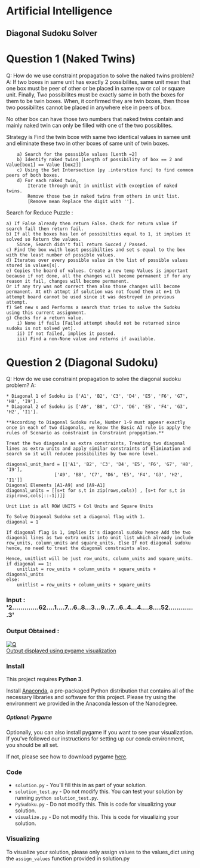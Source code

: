 # Artificial Intelligence
## Diagonal Sudoku Solver

# Question 1 (Naked Twins)
Q: How do we use constraint propagation to solve the naked twins problem?
A: If two boxes in same unit has exactly 2 possibilites, same unit mean that one box must be peer of other or be placed in same row or col or square unit. Finally, Two possibilites must be exactly same in both the boxes for them to be twin boxes. When, it confirmed they are twin boxes, then those two possibilites cannot be placed in anywhere else in peers of box.

No other box can have those two numbers that naked twins contain and mainly naked twin can only be filled with one of the two possiblites.

Strategy is Find the twin boxe with same two identical values in samee unit and eliminate these two in other boxes of same unit of twin boxes.

		a) Search for the posssible values [Lenth =2]
		b) Identify naked twins [Length of possibility of box == 2 and Value[box1] == Value [box2]]
		c) Using the Set Intersection [py .interstion func] to find common peers of both boxes.
		d) For each naked twin,
			Iterate through unit in unitlist with exception of naked twins.
			Remove those two in naked twins from others in unit list.
			[Remove mean Replace the digit with ''].

Search for Reduce Puzzle :

	a) If False already then return False. Check for return value if search fail then return fail.
	b) If all the boxes has len of possibilties equal to 1, it implies it solved so Return the values.
		Since, Search didn't fail return Succed / Passed.
	c) Find the box wwith least possibilties and set s equal to the box with the least number of possible values.
	d) Iterates over every possible value in the list of possible values stored in values[s].
	e) Copies the board of values. Create a new temp Values is important because if not done, all the changes will become permanent if for any  reason it fail, changes will become permanent.
	Or if any try was not correct then also those changes will become permanent. At nth attmpt if solution was not found then at n+1 th attempt board cannot be used since it was destroyed in previous attempt.
	f) Set new s and Performs a search that tries to solve the Sudoku using this current assignment.
	g) Checks for a return value.
		i) None if fails [Failed attempt should not be returned since sudoku is not solved yet].
		ii) If not failed, implies it passed.
		iii) Find a non-None value and returns if available.

# Question 2 (Diagonal Sudoku)
Q: How do we use constraint propagation to solve the diagonal sudoku problem?
A:

	* Diagonal 1 of Sudoku is ['A1', 'B2', 'C3', 'D4', 'E5', 'F6', 'G7', 'H8', 'I9'].
	* Diagonal 2 of Sudoku is ['A9', 'B8', 'C7', 'D6', 'E5', 'F4', 'G3', 'H2', 'I1'].

    **According to Diagonal Sudoku rule, Number 1-9 must appear exactly once in each of two diagonals, we know the Basic AI rule is apply the rules of Scenario as constraint in Constraint propgation.**

	Treat the two diagonals as extra constraints, Treating two diagonal lines as extra units and apply similar constraints of Elimination and search so it will reducee possibilites by two more level.

	diagonal_unit_hard = [['A1', 'B2', 'C3', 'D4', 'E5', 'F6', 'G7', 'H8', 'I9'],
                      ['A9', 'B8', 'C7', 'D6', 'E5', 'F4', 'G3', 'H2', 'I1']]
	Diagonal Elements [A1-A9] and [A9-A1]
	diagonal_units = [[s+t for s,t in zip(rows,cols)] , [s+t for s,t in zip(rows,cols[::-1])]]

    Unit List is all ROW UNITS + Col Units and Square Units

    To Solve Diagonal Sudoku set a diagonal flag with 1.
    diagonal = 1

    If diagonal flag is 1, implies it's diagonal sudoku hence Add the two diagonal lines as two extra units into unit list which already include row_units, column_units and square_units. Else If not diagonal sudoku hence, no need to treat the diagonal constraints also.

    Hence, unitlist will be just row_units, column_units and square_units.
	if diagonal == 1:
    	unitlist = row_units + column_units + square_units + diagonal_units
	else:
    	unitlist = row_units + column_units + square_units

### Input : '2.............62....1....7...6..8...3...9...7...6..4...4....8....52.............3'

### Output Obtained :
<a href="https://ibb.co/ehC68F"><img src="https://preview.ibb.co/j6GYoF/Q.png" alt="Q" border="0"></a><br /><a target='_blank' href='http://www.pygame.org/download.shtml'>Output displayed using pygame visualization</a><br />

### Install

This project requires **Python 3**.

Install [Anaconda](https://www.continuum.io/downloads), a pre-packaged Python distribution that contains all of the necessary libraries and software for this project.
Please try using the environment we provided in the Anaconda lesson of the Nanodegree.

##### Optional: Pygame

Optionally, you can also install pygame if you want to see your visualization. If you've followed our instructions for setting up our conda environment, you should be all set.

If not, please see how to download pygame [here](http://www.pygame.org/download.shtml).

### Code

* `solution.py` - You'll fill this in as part of your solution.
* `solution_test.py` - Do not modify this. You can test your solution by running `python solution_test.py`.
* `PySudoku.py` - Do not modify this. This is code for visualizing your solution.
* `visualize.py` - Do not modify this. This is code for visualizing your solution.

### Visualizing

To visualize your solution, please only assign values to the values_dict using the ```assign_values``` function provided in solution.py
